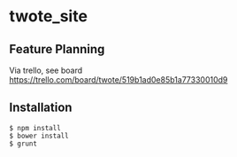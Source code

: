 # twote_site


## Feature Planning

Via trello, see board https://trello.com/board/twote/519b1ad0e85b1a77330010d9

## Installation

    $ npm install
    $ bower install
    $ grunt
